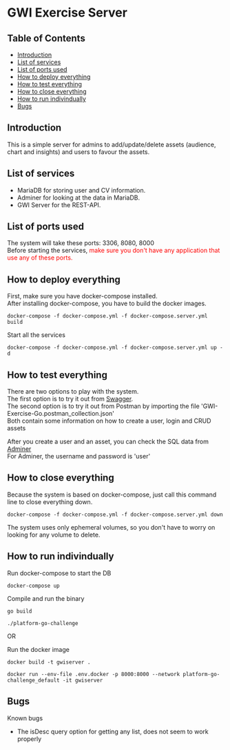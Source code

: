 # GWI Exercise Server

## Table of Contents
- [Introduction](#introduction)
- [List of services](#list-of-services)
- [List of ports used](#list-of-ports-used)
- [How to deploy everything](#how-to-deploy-everything)
- [How to test everything](#how-to-test-everything)
- [How to close everything](#how-to-close-everything)
- [How to run indivindually](#how-to-run-indivindually)
- [Bugs](#bugs)


## Introduction
This is a simple server for admins to add/update/delete assets (audience, chart and insights) and users to favour the assets.

## List of services
- MariaDB for storing user and CV information.
- Adminer for looking at the data in MariaDB.
- GWI Server for the REST-API.

## List of ports used

The system will take these ports: 3306, 8080, 8000 </br>
Before starting the services, <span style="color:red">make sure you don't have any application that use any of these ports.</span>

## How to deploy everything
First, make sure you have docker-compose installed. </br>
After installing docker-compose, you have to build the docker images.
```shell
docker-compose -f docker-compose.yml -f docker-compose.server.yml build
```
Start all the services
```shell
docker-compose -f docker-compose.yml -f docker-compose.server.yml up -d
```

## How to test everything
There are two options to play with the system.</br>
The first option is to try it out from [Swagger](http://localhost:8000/api).</br>
The second option is to try it out from Postman by importing the file 'GWI-Exercise-Go.postman_collection.json'</br>
Both contain some information on how to create a user, login and CRUD assets </br>

After you create a user and an asset, you can check the SQL data from [Adminer](http://localhost:8080/)</br>
For Adminer, the username and password is 'user'</br>

## How to close everything
Because the system is based on docker-compose, just call this command line to close everything down.
```shell
docker-compose -f docker-compose.yml -f docker-compose.server.yml down
```
The system uses only ephemeral volumes, so you don't have to worry on looking for any volume to delete.


## How to run indivindually
Run docker-compose to start the DB
```shell
docker-compose up
```

Compile and run the binary
```shell
go build

./platform-go-challenge
```
OR

Run the docker image
```shell
docker build -t gwiserver .

docker run --env-file .env.docker -p 8000:8000 --network platform-go-challenge_default -it gwiserver
```

## Bugs
Known bugs
- The isDesc query option for getting any list, does not seem to work properly